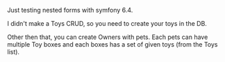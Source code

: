 Just testing nested forms with symfony 6.4.

I didn't make a Toys CRUD, so you need to create your toys in the DB.

Other then that, you can create Owners with pets. Each pets can have multiple Toy boxes and each boxes has a set of given toys (from the Toys list).